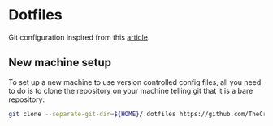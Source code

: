 # Dotfiles

Git configuration inspired from this [article](https://www.anand-iyer.com/blog/2018/a-simpler-way-to-manage-your-dotfiles.html).

## New machine setup

To set up a new machine to use version controlled config files, all you need to do is to clone the repository on your machine telling git that it is a bare repository:

```bash
git clone --separate-git-dir=${HOME}/.dotfiles https://github.com/TheCrabilia/.dotfiles ${HOME}
```
